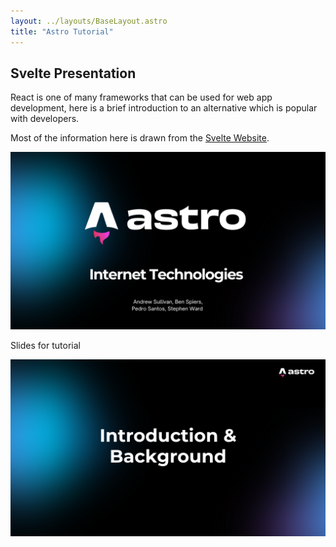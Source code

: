 ```yaml
---
layout: ../layouts/BaseLayout.astro
title: "Astro Tutorial"
---
```


## Svelte Presentation

React is one of many frameworks that can be used for web app development, here is a brief introduction to an alternative which is popular with developers.

Most of the information here is drawn from the [Svelte Website](https://svelte.dev/).

![Slide1](/src/assets/page2/images/1.png)

Slides for tutorial

![Slide2](/src/assets/page2/images/2.png)
